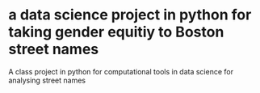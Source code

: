 # a data science project in python for taking gender equitiy to Boston street names
A class  project in python for computational tools in data science for analysing street names 
